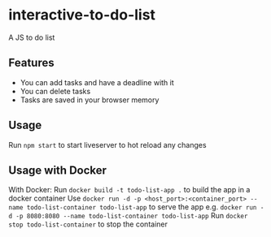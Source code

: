 # interactive-to-do-list

A JS to do list

## Features
- You can add tasks and have a deadline with it
- You can delete tasks
- Tasks are saved in your browser memory 

## Usage
Run `npm start` to start liveserver to hot reload any changes

## Usage with Docker
With Docker:
Run `docker build -t todo-list-app .` to build the app in a docker container 
Use `docker run -d -p <host_port>:<container_port> --name todo-list-container todo-list-app` to serve the app e.g. `docker run -d -p 8080:8080 --name todo-list-container todo-list-app`
Run `docker stop todo-list-container` to stop the container